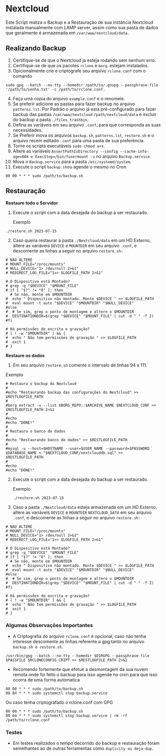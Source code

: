 # **Nextcloud**

Este Script realiza o Backup e a Restauração de sua instância Nextcloud instalada manualmente com LAMP server, assim como sua pasta de dados que geralmente é armazenada em `/var/www/nextcloud/data`.

## **Realizando Backup**

 1. Certifique-se de que o Nextcloud ja esteja rodando sem nenhum erro.
 2. Certifique-se de que os pacotes `rclone` e  `borg `estejam instalados. 
 3. Opicionalmente crie e criptografe seu arquivo `rclone.conf` com o comando
 ````
 sudo gpg --batch --no-tty --homedir /path/to/.gnupg --passphrase-file '/path/to/senha.txt' -c /path/to/rclone.conf.
 ````
 4. Faça uma copia do arquivo `example.conf` e o renomeie.
 5. Se preferir adicione as pastas para fazer backup no arquivo `patterns.lst`. Por Padrão o arquivo já esta pré-configurado para fazer backup das pastas `/var/www/nextcloud` `/path/nextcloud/data` e excluir do backup a pasta `./files_trashbin`.
 6. Defina as variáveis em seu arquivo `.conf`, para que corresponda as suas necessidades.
 7. Se Preferir mova os arquivos `backup.sh`, `patterns.lst`, `restore.sh` e o arquivo recem editado `.conf` para uma pasta de sua preferência.
 8. Torne os scripts executáveis `sudo chmod a+x`.
 9. Altere as variáveis `AssertPathIsDirectory --config --cache-info-age=60m e ExecStop=/bin/fusermount -u` no arquivo `Backup.service`.
 10. Mova o `Backup.service` para a pasta `/etc/systemd/system`.
 11. Execute o script `backup.sh`ou agende o mesmo no Cron 
 ````
 00 00 * * * sudo /path/to/backup.sh
 ```` 

## **Restauração**

**Restaure todo o Servidor**


 1. Execute o script com a data desejada do backup a ser restaurado.

    Exemplo
   ```
   ./restore.sh 2023-07-15
   ```
 2. Caso queira restaurar a pasta `./Nextcloud/data` em um HD Externo, altere as variáveis `DEVICE` e `MOUNTDIR` em seu arquivo `.conf`, e descomente as linhas a seguir no arquivo `restore.sh:` 
```
# NÃO ALTERE
# MOUNT_FILE="/proc/mounts"
# NULL_DEVICE="1> /dev/null 2>&1"
# REDIRECT_LOG_FILE="1>> $LOGFILE_PATH 2>&1"

# O Dispositivo está Montado?
# grep -q "$DEVICE" "$MOUNT_FILE"
# if [ "$?" != "0" ]; then
  # Se não, monte em $MOUNTDIR
#  echo " Dispositivo não montado. Monte $DEVICE " >> $LOGFILE_PATH
#  eval mount -t auto "$DEVICE" "$MOUNTDIR" "$NULL_DEVICE"
#else
#  # Se sim, grep o ponto de montagem e altere o $MOUNTDIR
#  DESTINATIONDIR=$(grep "$DEVICE" "$MOUNT_FILE" | cut -d " " -f 2)
#fi

# Há permissões de excrita e gravação?
# [ ! -w "$MOUNTDIR" ] && {
#  echo " Não tem permissões de gravação " >> $LOGFILE_PATH
#  exit 1
# }
```
**Restaure os dados**

1. Em seu arquivo `restore.sh` comente o intervalo de linhas 94 a 111. 

Exemplo
```
# Restaura o backup do Nextcloud 
# 
#echo "Restaurando backup das configurações do Nextcloud" >> $RESTLOGFILE_PATH
#
#borg extract -v --list $BORG_REPO::$ARCHIVE_NAME $NEXTCLOUD_CONF >> $RESTLOGFILE_PATH 2>&1
#
#echo
#echo "DONE!"
#
# Restaura o banco de dados 
#
#echo "Restaurando banco de dados" >> $RESTLOGFILE_PATH
#
#mysql -u --host=$HOSTNAME --user=$USER_NAME --password=$PASSWORD $DATABASE_NAME < "$NEXTCLOUD_CONF/nextclouddb.sql" >> $RESTLOGFILE_PATH
#
#echo
#echo "DONE!"
```

2. Execute o script com a data desejada do backup a ser restaurado.

    Exemplo
   ```
   ./restore.sh 2023-07-15
   ```
3. Caso a pasta `./Nextcloud/data` esteja armazenada em um HD Externo, altere as variáveis `DEVICE` e `MOUNTDIR` `NEXTCLOUD_DATA` em seu arquivo `.conf`, e descomente as linhas a seguir no arquivo `restore.sh:` 
```
# NÃO ALTERE
# MOUNT_FILE="/proc/mounts"
# NULL_DEVICE="1> /dev/null 2>&1"
# REDIRECT_LOG_FILE="1>> $LOGFILE_PATH 2>&1"

# O Dispositivo está Montado?
# grep -q "$DEVICE" "$MOUNT_FILE"
# if [ "$?" != "0" ]; then
  # Se não, monte em $MOUNTDIR
#  echo " Dispositivo não montado. Monte $DEVICE " >> $LOGFILE_PATH
#  eval mount -t auto "$DEVICE" "$MOUNTDIR" "$NULL_DEVICE"
#else
#  # Se sim, grep o ponto de montagem e altere o $MOUNTDIR
#  DESTINATIONDIR=$(grep "$DEVICE" "$MOUNT_FILE" | cut -d " " -f 2)
#fi

# Há permissões de excrita e gravação?
# [ ! -w "$MOUNTDIR" ] && {
#  echo " Não tem permissões de gravação " >> $LOGFILE_PATH
#  exit 1
# }
```

### Algumas Observações Importantes 

   - A Criptografia do arquivo `rclone.conf` é opcional, caso não tenha interesse descomente as linhas referente a gpg tanto no arquivo `backup.sh e restore.sh.`
 ```
/usr/bin/gpg --batch --no-tty --homedir $DIRGPG --passphrase-file $PASSFILE $RCLONECONFIG_CRIPT >> $RESTLOGFILE_PATH 2>&1
```
   - Recomendo fortemente que efetue a desmontagem da sua nuvem remota onde foi feito o backup para isso agende no cron para que isso ocorra de uma forma automatica
 ````
 00 00 * * * sudo /path/to/backup.sh
 00 04 * * * sudo systemctl stop backup.service
 ````
Ou caso tenha criptografado o rclone.conf com GPG
 ````
 00 00 * * * sudo /path/to/backup.sh
 00 04 * * * sudo systemctl stop backup.service | rm -rf /path/to/rclone.conf
 ````
### Testes

 - Em testes realizados o tempo decorrido do backup e restauração foram semelhantes ao de outras ferramentas como `duplicity ou deja-dup.`

 
